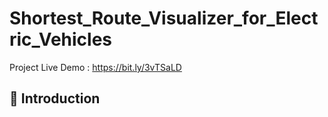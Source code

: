 # Shortest_Route_Visualizer_for_Electric_Vehicles

Project Live Demo : https://bit.ly/3vTSaLD

## 📌 Introduction

